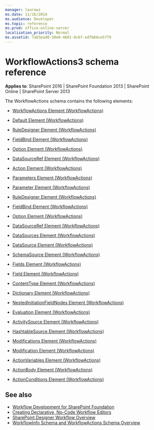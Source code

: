```yaml
---
manager: laurawi
ms.date: 11/16/2014
ms.audience: Developer
ms.topic: reference
ms.prod: office-online-server
localization_priority: Normal
ms.assetid: 7a03ead8-30e0-4601-9c6f-edfb04ce57f9
---
```


# WorkflowActions3 schema reference

**Applies to**: SharePoint 2016 | SharePoint Foundation 2013 | SharePoint Online | SharePoint Server 2013

The WorkflowActions schema contains the following elements:

- [WorkflowActions Element (WorkflowActions)](workflowactions-element-workflowactions.md)

- [Default Element (WorkflowActions)](default-element-workflowactions.md)

- [RuleDesigner Element (WorkflowActions)](ruledesigner-element-workflowactions.md)

- [FieldBind Element (WorkflowActions)](fieldbind-element-workflowactions.md)

- [Option Element (WorkflowActions)](option-element-workflowactions.md)

- [DataSourceRef Element (WorkflowActions)](datasourceref-element-workflowactions.md)

- [Action Element (WorkflowActions)](action-element-workflowactions.md)

- [Parameters Element (WorkflowActions)](parameters-element-workflowactions.md)

- [Parameter Element (WorkflowActions)](parameter-element-workflowactions.md)

- [RuleDesigner Element (WorkflowActions)](ruledesigner-element-workflowactions.md)

- [FieldBind Element (WorkflowActions)](fieldbind-element-workflowactions.md)

- [Option Element (WorkflowActions)](option-element-workflowactions.md)

- [DataSourceRef Element (WorkflowActions)](datasourceref-element-workflowactions.md)

- [DataSources Element (WorkflowActions)](datasources-element-workflowactions.md)

- [DataSource Element (WorkflowActions)](datasource-element-workflowactions.md)

- [SchemaSource Element (WorkflowActions)](schemasource-element-workflowactions.md)

- [Fields Element (WorkflowActions)](fields-element-workflowactions.md)

- [Field Element (WorkflowActions)](field-element-workflowactions.md)

- [ContentType Element (WorkflowActions)](contenttype-element-workflowactions.md)

- [Dictionary Element (WorkflowActions)](dictionary-element-workflowactions.md)

- [NestedInitiationFieldNodes Element (WorkflowActions)](nestedinitiationfieldnodes-element-workflowactions.md)

- [Evaluation Element (WorkflowActions)](evaluation-element-workflowactions.md)

- [ActivitySource Element (WorkflowActions)](activitysource-element-workflowactions.md)

- [HashtableSource Element (WorkflowActions)](hashtablesource-element-workflowactions.md)

- [Modifications Element (WorkflowActions)](modifications-element-workflowactions.md)

- [Modification Element (WorkflowActions)](modification-element-workflowactions.md)

- [ActionVariables Element (WorkflowActions)](actionvariables-element-workflowactions.md)

- [ActionBody Element (WorkflowActions)](actionbody-element-workflowactions.md)

- [ActionConditions Element (WorkflowActions)](actionconditions-element-workflowactions.md)


## See also

- [Workflow Development for SharePoint Foundation](https://msdn.microsoft.com/library/ad7a5bf2-fab0-4b30-ae0b-46b15f16b491(Office.15).aspx)
- [Creating Declarative, No-Code Workflow Editors](https://msdn.microsoft.com/library/60dfda8d-e724-4d7d-9578-aa239c362dcf(Office.15).aspx)
- [SharePoint Designer Workflow Overview](https://msdn.microsoft.com/library/5ef4e933-564e-4dea-b2f4-c1b621774969(Office.15).aspx)
- [WorkflowInfo Schema and WorkflowActions Schema Overview](https://msdn.microsoft.com/library/25da07cb-b228-43f2-9cdf-c8c71c3eabbb(Office.15).aspx)


 





